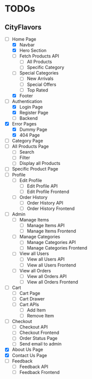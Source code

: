 # TODOs
## CityFlavors

- [ ]  Home Page
    - [x]  Navbar
    - [x]  Hero Section
    - [ ]  Fetch Products API
        - [ ]  All Products
        - [ ]  Specific Category
    - [ ]  Special Categories
        - [ ]  New Arrivals
        - [ ]  Special Offers
        - [ ]  Top Rated
    - [x]  Footer
- [ ]  Authentication
    - [x]  Login Page
    - [x]  Register Page
    - [ ]  Backend
-  [x]  Error Pages
    -  [x]  Dummy Page
    -  [x]  404 Page
- [ ]  Category Page
- [ ]  All Products Page
    - [ ]  Search
    - [ ]  Filter
    - [ ]  Display all Products
- [ ]  Specific Product Page
- [ ]  Profile
    - [ ]  Edit Profile
        - [ ]  Edit Profile API
        - [ ]  Edit Profile Frontend
    - [ ]  Order History
        - [ ]  Order History API
        - [ ]  Order History Frontend
- [ ]  Admin
    - [ ]  Manage Items
        - [ ]  Manage Items API
        - [ ]  Manage Items Frontend
    - [ ]  Manage Categories
        - [ ]  Manage Categories API
        - [ ]  Manage Categories Frontend
    - [ ]  View all Users
        - [ ]  View all Users API
        - [ ]  View all Users Frontend
    - [ ]  View all Orders
        - [ ]  View all Orders API
        - [ ]  View all Orders Frontend
- [ ]  Cart
    - [ ]  Cart Page
    - [ ]  Cart Drawer
    - [ ]  Cart APIs
        - [ ]  Add Item
        - [ ]  Remove Item
- [ ]  Checkout
    - [ ]  Checkout API
    - [ ]  Checkout Frontend
    - [ ]  Order Status Page
    - [ ]  Send email to admin
- [x]  About Us Page
- [x]  Contact Us Page
- [ ]  Feedback
    - [ ]  Feedback API
    - [ ]  Feedback Frontend
